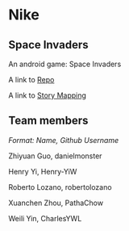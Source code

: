 # Nike

## Space Invaders

An android game: Space Invaders

A link to [Repo](https://github.com/ecs160ss12019/Nike)

A link to [Story Mapping](https://github.com/ecs160ss12019/Nike/blob/master/StoryMapping.md)

## Team members

*Format: Name, Github Username*

Zhiyuan Guo,    danielmonster

Henry Yi,    Henry-YiW

Roberto Lozano,    robertolozano

Xuanchen Zhou,    PathaChow

Weili Yin,    CharlesYWL
